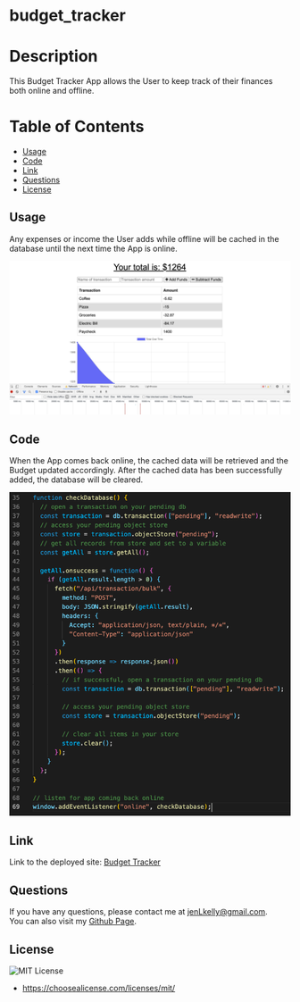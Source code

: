 # budget_tracker

# Description

This Budget Tracker App allows the User to keep track of their finances both online and offline.

# Table of Contents

- [Usage](#screenshots)
- [Code](#code)
- [Link](#link)
- [Questions](#questions)
- [License](#license)

## Usage

Any expenses or income the User adds while offline will be cached in the database until the next time the App is online.

![App Offline](assets/images/offline.png)

## Code

When the App comes back online, the cached data will be retrieved and the Budget updated accordingly. After the cached data has been successfully added, the database will be cleared.

![checkDatabase Code](assets/images/checkDatabase.png)

## Link

Link to the deployed site: [Budget Tracker](https://git.heroku.com/fathomless-river-30495.git)

## Questions

If you have any questions, please contact me at jenLkelly@gmail.com.  
You can also visit my [Github Page](https://github.com/jkelly101).

## License

![MIT License](https://shields.io/badge/license-MIT-green)

- https://choosealicense.com/licenses/mit/
